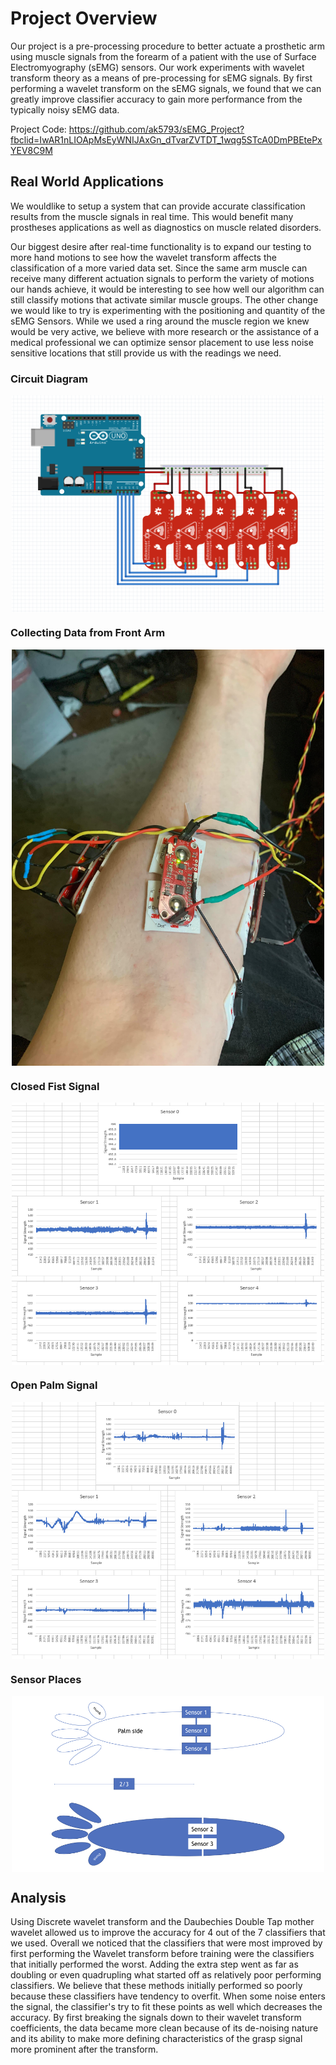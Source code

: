 # Project Overview
Our project is a pre-processing procedure to better actuate a prosthetic arm using muscle signals from the forearm of a patient with the use of Surface Electromyography (sEMG) sensors. Our work experiments with wavelet transform theory as a means of pre-processing for sEMG signals. By first performing a wavelet transform on the sEMG signals, we found that we can greatly improve classifier accuracy to gain more performance from the typically noisy sEMG data.

Project Code: https://github.com/ak5793/sEMG_Project?fbclid=IwAR1nLIOApMsEyWNIJAxGn_dTvarZVTDT_1wqg5STcA0DmPBEtePxYEV8C9M

## Real World Applications

We wouldlike to setup a system that can provide accurate classification results from the muscle signals in real time. This would benefit many prostheses applications as well as diagnostics on muscle related disorders.

Our biggest desire after real-time functionality is to expand our testing to more hand motions to see how the wavelet transform affects the classification of a more varied data set. Since the same arm muscle can receive many different actuation signals to perform the variety of motions our hands achieve, it would be interesting to see how well our algorithm can still classify motions that activate similar muscle groups. The other change we would like to try is experimenting with the positioning and quantity of the sEMG Sensors. While we used a ring around the muscle region we knew would be very active, we believe with more research or the assistance of a medical professional we can optimize sensor placement to use less noise sensitive locations that still provide us with the readings we need.


### Circuit Diagram

<img src= "Circuit Diagram.png" width="500" style="display: block; margin: auto;" />

### Collecting Data from Front Arm

<img src= "Real Sensors.png" width="500" style="display: block; margin: auto;" />

### Closed Fist Signal

<img src= "raw closed fist.png" width="500" style="display: block; margin: auto;" />

### Open Palm Signal

<img src= "raw open palm.png" width="500" style="display: block; margin: auto;" />

### Sensor Places
<img src= "sensorPlace.001.jpeg" width="500" style="display: block; margin: auto;" />

## Analysis
Using Discrete wavelet transform and the Daubechies Double Tap mother wavelet allowed us to improve the accuracy for 4 out of the 7 classifiers that we used. Overall we noticed that the classifiers that were most improved by first performing the Wavelet transform before training were the classifiers that initially performed the worst. Adding the extra step went as far as doubling or even quadrupling what started off as relatively poor performing classifiers. We believe that these methods initially performed so poorly because these classifiers have tendency to overfit. When some noise enters the signal, the classifier's try to fit these points as well which decreases the accuracy. By first breaking the signals down to their wavelet transform coefficients, the data became more clean because of its de-noising nature and its ability to make more defining characteristics of the grasp signal more prominent after the transform.


